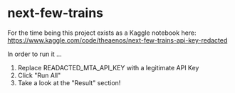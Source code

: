# next-few-trains

For the time being this project exists as a Kaggle notebook here: https://www.kaggle.com/code/theaenos/next-few-trains-api-key-redacted

In order to run it ...

1. Replace READACTED_MTA_API_KEY with a legitimate API Key
2. Click "Run All"
3. Take a look at the "Result" section!
